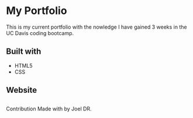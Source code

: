 # My  Portfolio

This is my current portfolio with the nowledge I have gained 3 weeks in the UC Davis coding bootcamp.


## Built with

* HTML5
* CSS

## Website


##
Contribution
Made with  by Joel DR.
